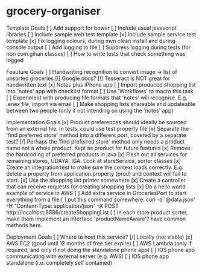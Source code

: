 # grocery-organiser

Template Goals
[ ] Add support for bower
[ ] Include usual javascript libraries
[ ] Include sample web test template
[x] Include sample service test template
[x] Fix logging colours, during mvn clean install and during console output
[ ] Add logging to file
[ ] Suppress logging during tests (for non com.gihan classes)
[ ] How to write tests that check something was logged

Feauture Goals
[ ] Handwriting recognition to convert image -> list of unsorted groceries
    [!] Google docs?
    [!] Tesseract is NOT great for handwritten text
    [x] Notes plus iPhone app
[ ] Import produced shopping list into 'notes' app with checklist format
    [ ] Use 'Workflows' to macro this task
    [ ] Experiment with producing file formats that 'notes' will recognise. E.g. .enex file, import via email
[ ] Make shopping lists shareable and updateable between two people (only if not intending on using the 'notes' app)

Implementation Goals
[x] Product preferences should ideally be sourced from an external file. In tests, could use test property file
[x] Separate the 'find preferred store' method into a different port, covered by a separate test?
[/] Perhaps the 'find preferred store' method only needs a product name not a whole product. Kept as product for future features
[x] Remove the hardcoding of preferred products in java
[x] Flesh out all services for remaining stores, UDAYA, IGA. Look at storeService, sorter classes
[x] Create an integration test to make sure the context loads correctly. E.g. delete a property from application.property (prod) and context will fail to start.
[x] Use the shopping list printer somewhere
[x] Create a controller that can receive requests for creating shopping lists
[x] Do a hello world example of service in AWS
[ ] Add extra service in GroceriesPort to start everything from a file
[ ] put this command somewhere. curl -d '@data.json' -H "Content-Type: application/json" -X POST http://localhost:8886/createShoppingList
[ ] In each store product sorter, make them implement an interface 'productNameAware'? have common methods here..

Deployment Goals
[ ] Where to host this service?
    [/] Locally (not viable)
    [x] AWS EC2 (good until 12 months of free tier expire)
    [ ] AWS Lambda (only if required, and only if not doing the standalone phone app)
    [ ] IOS phone app communicating with external server (e.g. AWS)
    [ ] IOS phone app standalone (i.e. completely self contained)
